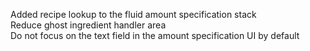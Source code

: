 Added recipe lookup to the fluid amount specification stack  
Reduce ghost ingredient handler area  
Do not focus on the text field in the amount specification UI by default  
